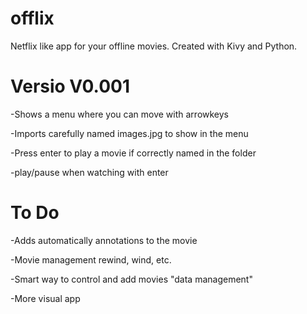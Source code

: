 # offlix 
Netflix like app for your offline movies. Created with Kivy and Python.

# Versio V0.001
-Shows a menu where you can move with arrowkeys

-Imports carefully named images.jpg to show in the menu

-Press enter to play a movie if correctly named in the folder

-play/pause when watching with enter

# To Do
-Adds automatically annotations to the movie

-Movie management rewind, wind, etc.

-Smart way to control and add movies "data management"

-More visual app
